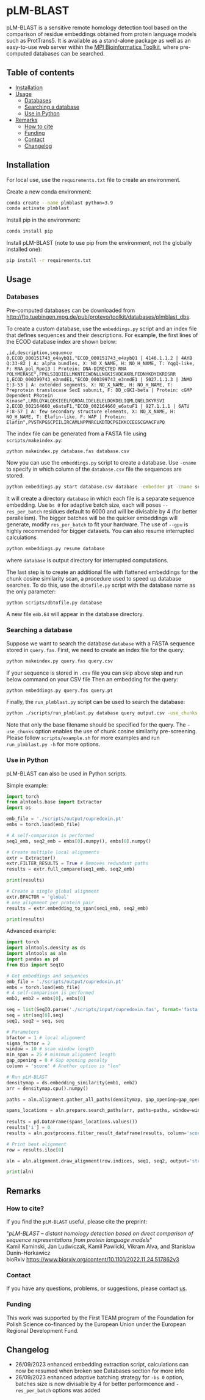# pLM-BLAST

pLM-BLAST is a sensitive remote homology detection tool based on the comparison of residue embeddings obtained from protein language models such as ProtTrans5. It is available as a stand-alone package as well as an easy-to-use web server within the [MPI Bioinformatics Toolkit](https://toolkit.tuebingen.mpg.de/tools/plmblast), where pre-computed databases can be searched.

## Table of contents
* [ Installation ](#Installation)
* [ Usage ](#Usage)
    + [Databases](#databases)
    + [Searching a database](#searching-a-database)
    + [Use in Python](#use-in-python)
* [ Remarks ](#Remarks)
    + [How to cite](#how-to-cite)
    + [Funding](#funding)
    + [Contact](#contact)
    + [Changelog](#changelog)

## Installation
For local use, use the `requirements.txt` file to create an environment.

Create a new conda environment:
```bash
conda create --name plmblast python=3.9
conda activate plmblast
```

Install pip in the environment:
```bash
conda install pip
```

Install pLM-BLAST (note to use pip from the environment, not the globally installed one):
```bash
pip install -r requirements.txt
```

## Usage
### Databases

Pre-computed databases can be downloaded from http://ftp.tuebingen.mpg.de/pub/protevo/toolkit/databases/plmblast_dbs. 

To create a custom database, use the `embeddings.py` script and an index file that defines sequences and their descriptions. For example, the first lines of the ECOD database index are shown below:

```
,id,description,sequence
0,ECOD_000151743_e4aybQ1,"ECOD_000151743_e4aybQ1 | 4146.1.1.2 | 4AYB Q:33-82 | A: alpha bundles, X: NO_X_NAME, H: NO_H_NAME, T: YqgQ-like, F: RNA_pol_Rpo13 | Protein: DNA-DIRECTED RNA POLYMERASE",FPKLSIQDIELLMKNTEIWDNLLNGKISVDEAKRLFEDNYKDYEKRDSRR
1,ECOD_000399743_e3nmdE1,"ECOD_000399743_e3nmdE1 | 5027.1.1.3 | 3NMD E:3-53 | A: extended segments, X: NO_X_NAME, H: NO_H_NAME, T: Preprotein translocase SecE subunit, F: DD_cGKI-beta | Protein: cGMP Dependent PRotein Kinase",LRDLQYALQEKIEELRQRDALIDELELELDQKDELIQMLQNELDKYRSVI
2,ECOD_002164660_e6atuF1,"ECOD_002164660_e6atuF1 | 927.1.1.1 | 6ATU F:8-57 | A: few secondary structure elements, X: NO_X_NAME, H: NO_H_NAME, T: Elafin-like, F: WAP | Protein: Elafin",PVSTKPGSCPIILIRCAMLNPPNRCLKDTDCPGIKKCCEGSCGMACFVPQ
```

The index file can be generated from a FASTA file using `scripts/makeindex.py`:

```
python makeindex.py database.fas database.csv 
```

Now you can use the `embeddings.py` script to create a database. Use `-cname` to specify in which column of the `database.csv` file the sequences are stored.

```bash
python embeddings.py start database.csv database -embedder pt -cname sequence --gpu -bs 0 --asdir
```

It will create a directory `database` in which each file is a separate sequence embedding. Use `bs 0` for adaptive batch size, each will poses `--res_per_batch` residues default to 6000 and will be divisable by 4 (for better parallelism). The bigger batches will be the quicker embeddings will generate, modify `res_per_batch` to fit your hardware. The use of `--gpu` is highly recommended for bigger datasets. You can also resume interrupted calculations 
```bash
python embeddings.py resume database
```
where `database` is output directory for interrupted computations.

The last step is to create an additional file with flattened embeddings for the chunk cosine similarity scan, a procedure used to speed up database searches. To do this, use the `dbtofile.py` script with the database name as the only parameter:

```bash
python scripts/dbtofile.py database 
```

A new file `emb.64` will appear in the database directory.

### Searching a database

Suppose we want to search the database `database` with a FASTA sequence stored in `query.fas`. First, we need to create an index file for the query:

```bash
python makeindex.py query.fas query.csv
```
If your sequence is stored in `.csv` file you can skip above step and run below command on your CSV file
Then an embedding for the query:

```bash
python embeddings.py query.fas query.pt
```

Finally, the `run_plmblast.py` script can be used to search the database:

```bash
python ./scripts/run_plmblast.py database query output.csv -use_chunks
```

Note that only the base filename should be specified for the query. The `-use_chunks` option enables the use of chunk cosine similarity pre-screening. Please follow `scripts/example.sh` for more examples and run `run_plmblast.py -h` for more options.


### Use in Python

pLM-BLAST can also be used in Python scripts. 

Simple example:

```python
import torch
from alntools.base import Extractor
import os

emb_file = './scripts/output/cupredoxin.pt'
embs = torch.load(emb_file)

# A self-comparison is performed
seq1_emb, seq2_emb = embs[0].numpy(), embs[0].numpy()

# Create multiple local alignments
extr = Extractor()
extr.FILTER_RESULTS = True # Removes redundant paths
results = extr.full_compare(seq1_emb, seq2_emb)

print(results)

# Create a single global alignment
extr.BFACTOR = 'global'
# one alignment per protein pair
results = extr.embedding_to_span(seq1_emb, seq2_emb)

print(results)
```

Advanced example:

```python
import torch
import alntools.density as ds
import alntools as aln
import pandas as pd
from Bio import SeqIO

# Get embeddings and sequences
emb_file = './scripts/output/cupredoxin.pt'
embs = torch.load(emb_file)
# A self-comparison is performed
emb1, emb2 = embs[0], embs[0]

seq = list(SeqIO.parse('./scripts/input/cupredoxin.fas', format='fasta'))
seq = str(seq[0].seq)
seq1, seq2 = seq, seq

# Parameters
bfactor = 1 # local alignment
sigma_factor = 2 
window = 10 # scan window length
min_span = 25 # minimum alignment length
gap_opening = 0 # Gap opening penalty
column = 'score' # Another option is "len"

# Run pLM-BLAST
densitymap = ds.embedding_similarity(emb1, emb2)
arr = densitymap.cpu().numpy()

paths = aln.alignment.gather_all_paths(densitymap, gap_opening=gap_opening, bfactor=bfactor)

spans_locations = aln.prepare.search_paths(arr, paths=paths, window=window, sigma_factor=sigma_factor, mode='local' if bfactor==1 else 'global', min_span=min_span)
							
results = pd.DataFrame(spans_locations.values())
results['i'] = 0
results = aln.postprocess.filter_result_dataframe(results, column='score')

# Print best alignment
row = results.iloc[0]

aln = aln.alignment.draw_alignment(row.indices, seq1, seq2, output='str')

print(aln)
```


## Remarks

### How to cite?
If you find the `pLM-BLAST` useful, please cite the preprint:

"*pLM-BLAST – distant homology detection based on direct comparison of sequence representations from protein language models*" \
Kamil Kaminski, Jan Ludwiczak, Kamil Pawlicki, Vikram Alva, and Stanislaw Dunin-Horkawicz \
bioRxiv https://www.biorxiv.org/content/10.1101/2022.11.24.517862v3

### Contact
If you have any questions, problems, or suggestions, please contact [us](https://ibe.biol.uw.edu.pl/en/835-2/research-groups/laboratory-of-structural-bioinformatics/).

### Funding
This work was supported by the First TEAM program of the Foundation for Polish Science co-financed by the European Union under the European Regional Development Fund.

## Changelog

* 26/09/2023 enhanced embedding extraction script, calculations can now be resumed when broken see Databases section for more info
* 26/09/2023 enhanced adaptive batching strategy for `-bs 0` option, batches size is now divisable by 4 for better performcence and `-res_per_batch` options was added
